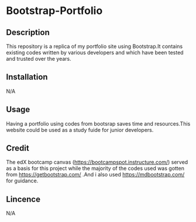 # Bootstrap-Portfolio
## Description
This repository is a replica of my portfolio site using Bootstrap.It contains existing codes written by various developers and which have been tested and trusted over the years.

## Installation
N/A

## Usage

Having a portfolio using codes from bootsrap saves time and resources.This website could be used as a study fuide for junior developers.


## Credit
The edX bootcamp canvas (https://bootcampspot.instructure.com/) served as a basis for this project while the majority of the codes used was gotten from https://getbootstrap.com/ .And i also used https://mdbootstrap.com/ for guidance.

## Lincence
N/A


